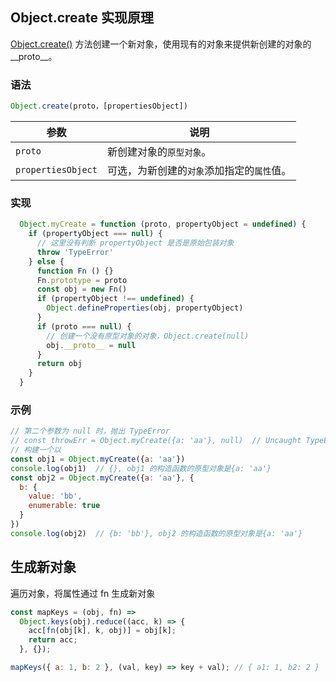 ## Object.create 实现原理

[Object.create()](https://developer.mozilla.org/zh-CN/docs/Web/JavaScript/Reference/Global_Objects/Object/create) 方法创建一个新对象，使用现有的对象来提供新创建的对象的__proto__。

### 语法

```js
Object.create(proto，[propertiesObject])
```

| 参数 | 说明 |
| -----| ---- |
| `proto` | 新创建对象的`原型对象`。 |
| `propertiesObject` | 可选，为新创建的`对象`添加指定的`属性`值。 |

### 实现

```js
  Object.myCreate = function (proto, propertyObject = undefined) {
    if (propertyObject === null) {
      // 这里没有判断 propertyObject 是否是原始包装对象
      throw 'TypeError'
    } else {
      function Fn () {}
      Fn.prototype = proto
      const obj = new Fn()
      if (propertyObject !== undefined) {
        Object.defineProperties(obj, propertyObject)
      }
      if (proto === null) {
        // 创建一个没有原型对象的对象，Object.create(null)
        obj.__proto__ = null
      }
      return obj
    }
  }
```

### 示例

```js
// 第二个参数为 null 时，抛出 TypeError
// const throwErr = Object.myCreate({a: 'aa'}, null)  // Uncaught TypeError
// 构建一个以
const obj1 = Object.myCreate({a: 'aa'})
console.log(obj1)  // {}, obj1 的构造函数的原型对象是{a: 'aa'}
const obj2 = Object.myCreate({a: 'aa'}, {
  b: {
    value: 'bb',
    enumerable: true
  }
})
console.log(obj2)  // {b: 'bb'}, obj2 的构造函数的原型对象是{a: 'aa'}
```

## 生成新对象

遍历对象，将属性通过 fn 生成新对象

```js
const mapKeys = (obj, fn) =>
  Object.keys(obj).reduce((acc, k) => {
    acc[fn(obj[k], k, obj)] = obj[k];
    return acc;
  }, {});

mapKeys({ a: 1, b: 2 }, (val, key) => key + val); // { a1: 1, b2: 2 }
````
